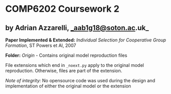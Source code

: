 # COMP6202 Coursework 2
## by Adrian Azzarelli, _aab1g18@soton.ac.uk_

**Paper Implemented & Extended:** _Individual Selection for Cooperative Group
Formation_, ST Powers et Al, 2007

**Folder:** _Origin_ - Contains original model reproduction files

File extensions which end in ```_noext.py``` apply to the original model reproduction. 
Otherwise, files are part of the extension.

_Note of integrity:_ No opensource code was used during the design and implementation of either
the original model or the extension
